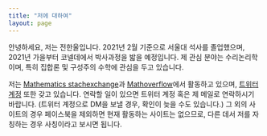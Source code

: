 ```yaml
---
title: "저에 대하여"
layout: page
---
```


안녕하세요, 저는 전한울입니다. 2021년 2월 기준으로 서울대 석사를 졸업했으며, 2021년 가을부터 코넬데에서 박사과정을 밟을 예정입니다. 제 관심 분야는 수리논리학이며, 특히 집합론 및 구성주의 수학에 관심을 두고 있습니다.

저는 [Mathematics stachexchange](https://math.stackexchange.com/users/53976)과 [Mathoverflow](https://mathoverflow.net/users/48041)에서 활동하고 있으며, [트위터 계정](https://twitter.com/hanuljeon95) 또한 갖고 있습니다. 연락할 일이 있으면 트위터 계정 혹은 제 메일로 연락하시기 바랍니다. (트위터 계정으로 DM을 보낼 경우, 확인이 늦을 수도 있습니다.) 그 외의 사이트의 경우 페이스북을 제외하면 현재 활동하는 사이트는 없으므로, 다른 데서 저를 자칭하는 경우 사칭이라고 보시면 됩니다.